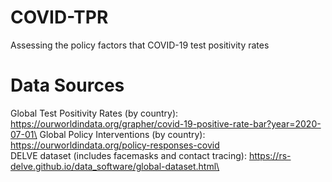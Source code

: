 # COVID-TPR
Assessing the policy factors that COVID-19 test positivity rates
# Data Sources
Global Test Positivity Rates (by country): https://ourworldindata.org/grapher/covid-19-positive-rate-bar?year=2020-07-01\
Global Policy Interventions (by country): https://ourworldindata.org/policy-responses-covid \
DELVE dataset (includes facemasks and contact tracing): https://rs-delve.github.io/data_software/global-dataset.html\
